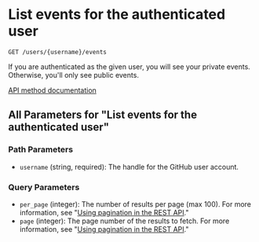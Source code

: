 # List events for the authenticated user

`GET /users/{username}/events`

If you are authenticated as the given user, you will see your private events. Otherwise, you'll only see public events.

[API method documentation](https://docs.github.com/rest/activity/events#list-events-for-the-authenticated-user)

## All Parameters for "List events for the authenticated user"

### Path Parameters

- `username` (string, required): The handle for the GitHub user account.
### Query Parameters

- `per_page` (integer): The number of results per page (max 100). For more information, see "[Using pagination in the REST API](https://docs.github.com/rest/using-the-rest-api/using-pagination-in-the-rest-api)."
- `page` (integer): The page number of the results to fetch. For more information, see "[Using pagination in the REST API](https://docs.github.com/rest/using-the-rest-api/using-pagination-in-the-rest-api)."